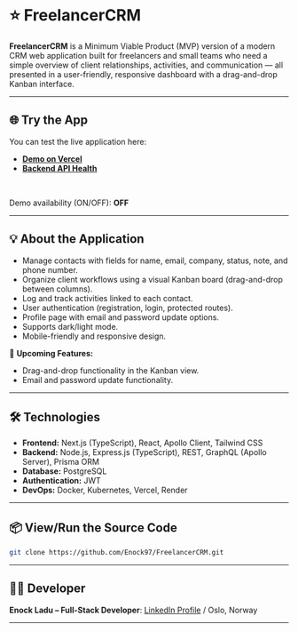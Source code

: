 # ⭐ FreelancerCRM

**FreelancerCRM** is a Minimum Viable Product (MVP) version of a modern CRM web application built for freelancers and small teams who need a simple overview of client relationships, activities, and communication — all presented in a user-friendly, responsive dashboard with a drag-and-drop Kanban interface.

---

## 🌐 Try the App

You can test the live application here: 
- **[Demo on Vercel](https://freelancercrm-deployment.vercel.app/)**
- **[Backend API Health](https://freelancercrm.onrender.com/api/health)**

<br>

Demo availability (ON/OFF): **OFF**

---

## 💡 About the Application

- Manage contacts with fields for name, email, company, status, note, and phone number.
- Organize client workflows using a visual Kanban board (drag-and-drop between columns).
- Log and track activities linked to each contact.
- User authentication (registration, login, protected routes).
- Profile page with email and password update options.
- Supports dark/light mode.
- Mobile-friendly and responsive design.

🙏 **Upcoming Features:**
- Drag-and-drop functionality in the Kanban view.
- Email and password update functionality.

---

## 🛠️ Technologies

- **Frontend:** Next.js (TypeScript), React, Apollo Client, Tailwind CSS
- **Backend:** Node.js, Express.js (TypeScript), REST, GraphQL (Apollo Server), Prisma ORM
- **Database:** PostgreSQL
- **Authentication:** JWT
- **DevOps:** Docker, Kubernetes, Vercel, Render

---

## 📦 View/Run the Source Code

```sh
git clone https://github.com/Enock97/FreelancerCRM.git
```

---

## 👨‍💻 Developer

**Enock Ladu – Full-Stack Developer**: [LinkedIn Profile](https://www.linkedin.com/in/enock-ladu-b56b0724b/) / Oslo, Norway

---
